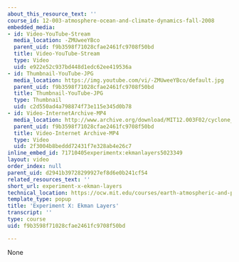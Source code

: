 ```yaml
---
about_this_resource_text: ''
course_id: 12-003-atmosphere-ocean-and-climate-dynamics-fall-2008
embedded_media:
- id: Video-YouTube-Stream
  media_location: -ZMUweeYBco
  parent_uid: f9b3598f71028cfae2461fc9708f50bd
  title: Video-YouTube-Stream
  type: Video
  uid: e922e52c937bd448d1edc62ee419536a
- id: Thumbnail-YouTube-JPG
  media_location: https://img.youtube.com/vi/-ZMUweeYBco/default.jpg
  parent_uid: f9b3598f71028cfae2461fc9708f50bd
  title: Thumbnail-YouTube-JPG
  type: Thumbnail
  uid: c2d550ad4a798874f73e115e345d0b78
- id: Video-InternetArchive-MP4
  media_location: http://www.archive.org/download/MIT12.003F02/cyclone_ekmn.mp4
  parent_uid: f9b3598f71028cfae2461fc9708f50bd
  title: Video-Internet Archive-MP4
  type: Video
  uid: 2f3004b8beddd72431f7e328ab4e26c7
inline_embed_id: 71710405experimentx:ekmanlayers5023349
layout: video
order_index: null
parent_uid: d2941b39728299927ef8d6e0b241cf54
related_resources_text: ''
short_url: experiment-x-ekman-layers
technical_location: https://ocw.mit.edu/courses/earth-atmospheric-and-planetary-sciences/12-003-atmosphere-ocean-and-climate-dynamics-fall-2008/labs/lab9/experiment-x-ekman-layers
template_type: popup
title: 'Experiment X: Ekman Layers'
transcript: ''
type: course
uid: f9b3598f71028cfae2461fc9708f50bd

---
```

None